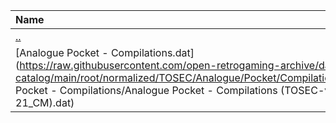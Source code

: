 |Name|Size|
|:---|---:|
|[..](../index.html)|DIR|
|[Analogue Pocket - Compilations.dat](https://raw.githubusercontent.com/open-retrogaming-archive/dat-catalog/main/root/normalized/TOSEC/Analogue/Pocket/Compilations/Analogue Pocket - Compilations/Analogue Pocket - Compilations (TOSEC-v2022-12-21_CM).dat)|963|
